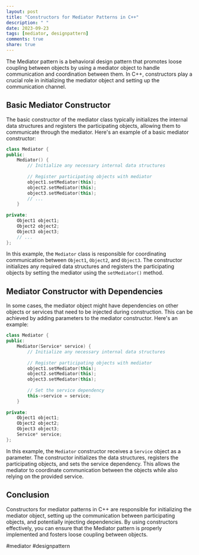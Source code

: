 ```yaml
---
layout: post
title: "Constructors for Mediator Patterns in C++"
description: " "
date: 2023-09-23
tags: [mediator, designpattern]
comments: true
share: true
---
```


The Mediator pattern is a behavioral design pattern that promotes loose coupling between objects by using a mediator object to handle communication and coordination between them. In C++, constructors play a crucial role in initializing the mediator object and setting up the communication channel.

## Basic Mediator Constructor

The basic constructor of the mediator class typically initializes the internal data structures and registers the participating objects, allowing them to communicate through the mediator. Here's an example of a basic mediator constructor:

```cpp
class Mediator {
public:
    Mediator() {
        // Initialize any necessary internal data structures
        
        // Register participating objects with mediator
        object1.setMediator(this);
        object2.setMediator(this);
        object3.setMediator(this);
        // ...
    }
    
private:
    Object1 object1;
    Object2 object2;
    Object3 object3;
    // ...
};
```

In this example, the `Mediator` class is responsible for coordinating communication between `Object1`, `Object2`, and `Object3`. The constructor initializes any required data structures and registers the participating objects by setting the mediator using the `setMediator()` method.

## Mediator Constructor with Dependencies

In some cases, the mediator object might have dependencies on other objects or services that need to be injected during construction. This can be achieved by adding parameters to the mediator constructor. Here's an example:

```cpp
class Mediator {
public:
    Mediator(Service* service) {
        // Initialize any necessary internal data structures
        
        // Register participating objects with mediator
        object1.setMediator(this);
        object2.setMediator(this);
        object3.setMediator(this);
        
        // Set the service dependency
        this->service = service;
    }
    
private:
    Object1 object1;
    Object2 object2;
    Object3 object3;
    Service* service;
};
```

In this example, the `Mediator` constructor receives a `Service` object as a parameter. The constructor initializes the data structures, registers the participating objects, and sets the service dependency. This allows the mediator to coordinate communication between the objects while also relying on the provided service.

## Conclusion

Constructors for mediator patterns in C++ are responsible for initializing the mediator object, setting up the communication between participating objects, and potentially injecting dependencies. By using constructors effectively, you can ensure that the Mediator pattern is properly implemented and fosters loose coupling between objects.

#mediator #designpattern